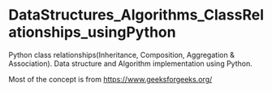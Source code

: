 # DataStructures_Algorithms_ClassRelationships_usingPython
Python class relationships(Inheritance, Composition, Aggregation &amp; Association). Data structure and Algorithm implementation using Python.

Most of the concept is from https://www.geeksforgeeks.org/
